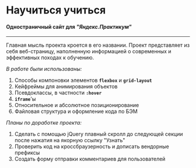 # **Научиться учиться**
#### **Одностраничный сайт для _"Яндекс.Практикум"_**
----
Главная мысль проекта кроется в его названии. Проект представляет из себя веб-страницу,
наполненную информацией о современных и эффективных походах к обучению.

_В работе были использованы:_
1. Способы компоновки элементов **```flexbox```** и **```grid-layout```**
2. Кейфреймы для анимирования объектов
3. Псевдоклассы, в частности **```:hover```**
4. **```iframe```**'ы
5. Относительное и абсолютное позиционирование
6. Файловая структура и оформление кода по БЭМ

_Планы по доработке проекта:_
1. Сделать с помощью jQuery плавный скролл до следующей секции
после нажатия на якорную ссылку "Узнать"
2. Проверить код на кроссбраузерность и дописать вендорные префиксы
3. Создать форму отправки комментариев для пользователей
